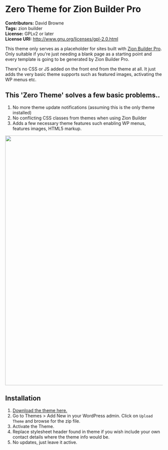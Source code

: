 # Zero Theme for Zion Builder Pro
**Contributors:** David Browne  
**Tags:** zion builder  
**License:** GPLv2 or later  
**License URI:** http://www.gnu.org/licenses/gpl-2.0.html

This theme only serves as a placeholder for sites built with [Zion Builder Pro](https://zionbuilder.io/?ref=extras). Only suitable if you're just needing a blank page as a starting point and every template is going to be generated by Zion Builder Pro.

There's no CSS or JS added on the front end from the theme at all. It just adds the very basic theme supports such as featured images, activating the WP menus etc.


## This 'Zero Theme' solves a few basic problems..

1. No more theme update notifications (assuming this is the only theme installed)
2. No conflicting CSS classes from themes when using Zion Builder
3. Adds a few necessary theme features such enabling WP menus, features images, HTML5 markup.

<img width=800 src="https://user-images.githubusercontent.com/43051571/131780931-8f7ce375-12c1-4f62-9464-feff5db4ba9b.png">

## Installation ##

1. [Download the theme here.](https://github.com/wplit/zero/archive/refs/heads/main.zip)
2. Go to Themes > Add New in your WordPress admin. Click on `Upload Theme` and browse for the zip file.
3. Activate the Theme.
4. Replace stylesheet header found in theme if you wish include your own contact details where the theme info would be.
5. No updates, just leave it active.
